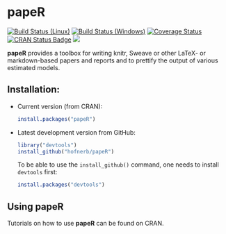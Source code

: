papeR
=====

[![Build Status (Linux)](https://travis-ci.org/hofnerb/papeR.svg?branch=master)](https://travis-ci.org/hofnerb/papeR)
[![Build Status (Windows)](https://ci.appveyor.com/api/projects/status/t58j1j2hygy6evst/branch/master?svg=true)](https://ci.appveyor.com/project/hofnerb/paper/branch/master)
[![Coverage Status](https://coveralls.io/repos/hofnerb/papeR/badge.svg?branch=master&service=github)](https://coveralls.io/github/hofnerb/papeR?branch=master)
[![CRAN Status Badge](http://www.r-pkg.org/badges/version/papeR)](http://cran.r-project.org/package=papeR)
[![](http://cranlogs.r-pkg.org/badges/papeR)](http://cran.r-project.org/package=papeR)

**papeR** provides a toolbox for writing knitr, Sweave or other LaTeX- or markdown-based papers and reports and to prettify the output of various estimated models.

## Installation:

- Current version (from CRAN):

  ```r
  install.packages("papeR")
  ```

- Latest development version from GitHub:

  ```r
  library("devtools")
  install_github("hofnerb/papeR")
  ```

  To be able to use the `install_github()` command, one needs to install `devtools` first:

  ```r
  install.packages("devtools")
  ```

## Using papeR

Tutorials on how to use **papeR** can be found on CRAN.
